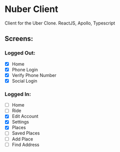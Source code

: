 # Nuber Client

Client for the Uber Clone. ReactJS, Apollo, Typescript

## Screens:

### Logged Out:

- [x] Home
- [x] Phone Login
- [x] Verify Phone Number
- [x] Social Login

### Logged In:

- [ ] Home
- [ ] Ride
- [x] Edit Account
- [X] Settings
- [X] Places
- [ ] Saved Places
- [ ] Add Place
- [ ] Find Address